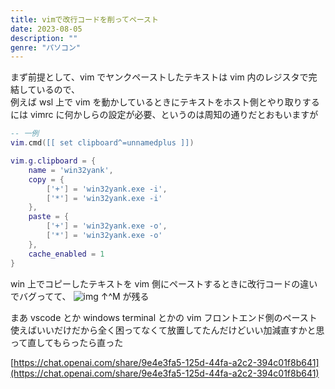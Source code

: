 ```yaml
---
title: vimで改行コードを削ってペースト
date: 2023-08-05
description: ""
genre: "パソコン"
---
```


まず前提として、vim でヤンクペーストしたテキストは vim 内のレジスタで完結しているので、  
例えば wsl 上で vim を動かしているときにテキストをホスト側とやり取りするには vimrc に何かしらの設定が必要、というのは周知の通りだとおもいますが

```init.lua
-- 一例
vim.cmd([[ set clipboard^=unnamedplus ]])

vim.g.clipboard = {
	name = 'win32yank',
	copy = {
		['+'] = 'win32yank.exe -i',
		['*'] = 'win32yank.exe -i'
	},
	paste = {
		['+'] = 'win32yank.exe -o',
		['*'] = 'win32yank.exe -o'
	},
	cache_enabled = 1
}
```

win 上でコピーしたテキストを vim 側にペーストするときに改行コードの違いでバグってて、
![img](/images/2023-08-05_hp000343.png)
↑^M が残る

まあ vscode とか windows terminal とかの vim フロントエンド側のペースト使えばいいだけだから全く困ってなくて放置してたんだけどいい加減直すかと思って直してもらったら直った

[https://chat.openai.com/share/9e4e3fa5-125d-44fa-a2c2-394c01f8b641](https://chat.openai.com/share/9e4e3fa5-125d-44fa-a2c2-394c01f8b641)
